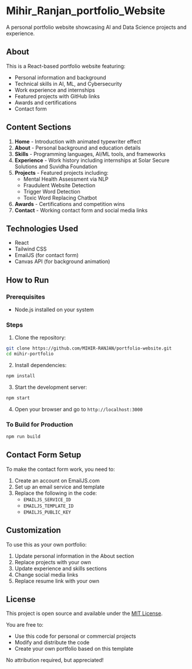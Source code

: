 # Mihir_Ranjan_portfolio_Website

A personal portfolio website showcasing AI and Data Science projects and experience.

## About

This is a React-based portfolio website featuring:
- Personal information and background
- Technical skills in AI, ML, and Cybersecurity
- Work experience and internships
- Featured projects with GitHub links
- Awards and certifications
- Contact form

## Content Sections

1. **Home** - Introduction with animated typewriter effect
2. **About** - Personal background and education details
3. **Skills** - Programming languages, AI/ML tools, and frameworks
4. **Experience** - Work history including internships at Solar Secure Solutions and Suvidha Foundation
5. **Projects** - Featured projects including:
   - Mental Health Assessment via NLP
   - Fraudulent Website Detection
   - Trigger Word Detection
   - Toxic Word Replacing Chatbot
6. **Awards** - Certifications and competition wins
7. **Contact** - Working contact form and social media links

## Technologies Used

- React
- Tailwind CSS
- EmailJS (for contact form)
- Canvas API (for background animation)

## How to Run

### Prerequisites
- Node.js installed on your system

### Steps
1. Clone the repository:
```bash
git clone https://github.com/MIHIR-RANJAN/portfolio-website.git
cd mihir-portfolio
```

2. Install dependencies:
```bash
npm install
```

3. Start the development server:
```bash
npm start
```

4. Open your browser and go to `http://localhost:3000`

### To Build for Production
```bash
npm run build
```

## Contact Form Setup

To make the contact form work, you need to:
1. Create an account on EmailJS.com
2. Set up an email service and template
3. Replace the following in the code:
   - `EMAILJS_SERVICE_ID`
   - `EMAILJS_TEMPLATE_ID` 
   - `EMAILJS_PUBLIC_KEY`

## Customization

To use this as your own portfolio:
1. Update personal information in the About section
2. Replace projects with your own
3. Update experience and skills sections
4. Change social media links
5. Replace resume link with your own

## License

This project is open source and available under the [MIT License](LICENSE).

You are free to:
- Use this code for personal or commercial projects
- Modify and distribute the code
- Create your own portfolio based on this template

No attribution required, but appreciated!
